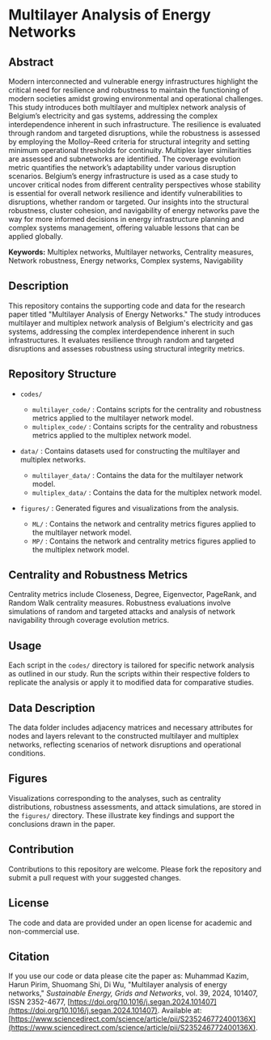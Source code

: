 # Multilayer Analysis of Energy Networks

## Abstract
Modern interconnected and vulnerable energy infrastructures highlight the critical need for resilience and robustness to maintain the functioning of modern societies amidst growing environmental and operational challenges. This study introduces both multilayer and multiplex network analysis of Belgium’s electricity and gas systems, addressing the complex interdependence inherent in such infrastructure. The resilience is evaluated through random and targeted disruptions, while the robustness is assessed by employing the Molloy–Reed criteria for structural integrity and setting minimum operational thresholds for continuity. Multiplex layer similarities are assessed and subnetworks are identified. The coverage evolution metric quantifies the network’s adaptability under various disruption scenarios. Belgium’s energy infrastructure is used as a case study to uncover critical nodes from different centrality perspectives whose stability is essential for overall network resilience and identify vulnerabilities to disruptions, whether random or targeted. Our insights into the structural robustness, cluster cohesion, and navigability of energy networks pave the way for more informed decisions in energy infrastructure planning and complex systems management, offering valuable lessons that can be applied globally.

**Keywords:** Multiplex networks, Multilayer networks, Centrality measures, Network robustness, Energy networks, Complex systems, Navigability

## Description
This repository contains the supporting code and data for the research paper titled "Multilayer Analysis of Energy Networks." The study introduces multilayer and multiplex network analysis of Belgium's electricity and gas systems, addressing the complex interdependence inherent in such infrastructures. It evaluates resilience through random and targeted disruptions and assesses robustness using structural integrity metrics.

## Repository Structure
- `codes/`
  - `multilayer_code/` : Contains scripts for the centrality and robustness metrics applied to the multilayer network model.
  - `multiplex_code/` : Contains scripts for the centrality and robustness metrics applied to the multiplex network model.
    
- `data/` : Contains datasets used for constructing the multilayer and multiplex networks.
  - `multilayer_data/` : Contains the data for the multilayer network model.
  - `multiplex_data/` : Contains the data for the multiplex network model.
    
- `figures/` : Generated figures and visualizations from the analysis.
   - `ML/` : Contains the network and centrality metrics figures applied to the multilayer network model.
   - `MP/` : Contains the network and centrality metrics figures applied to the multiplex network model.

## Centrality and Robustness Metrics
Centrality metrics include Closeness, Degree, Eigenvector, PageRank, and Random Walk centrality measures. Robustness evaluations involve simulations of random and targeted attacks and analysis of network navigability through coverage evolution metrics.

## Usage
Each script in the `codes/` directory is tailored for specific network analysis as outlined in our study. Run the scripts within their respective folders to replicate the analysis or apply it to modified data for comparative studies.

## Data Description
The data folder includes adjacency matrices and necessary attributes for nodes and layers relevant to the constructed multilayer and multiplex networks, reflecting scenarios of network disruptions and operational conditions.

## Figures
Visualizations corresponding to the analyses, such as centrality distributions, robustness assessments, and attack simulations, are stored in the `figures/` directory. These illustrate key findings and support the conclusions drawn in the paper.

## Contribution
Contributions to this repository are welcome. Please fork the repository and submit a pull request with your suggested changes.

## License
The code and data are provided under an open license for academic and non-commercial use.

## Citation
If you use our code or data please cite the paper as: 
Muhammad Kazim, Harun Pirim, Shuomang Shi, Di Wu, "Multilayer analysis of energy networks," *Sustainable Energy, Grids and Networks*, vol. 39, 2024, 101407, ISSN 2352-4677, [https://doi.org/10.1016/j.segan.2024.101407](https://doi.org/10.1016/j.segan.2024.101407). Available at: [https://www.sciencedirect.com/science/article/pii/S235246772400136X](https://www.sciencedirect.com/science/article/pii/S235246772400136X).



